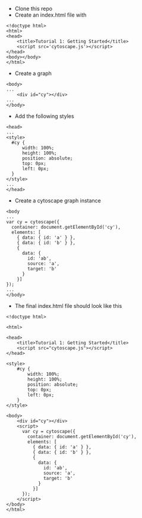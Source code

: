 - Clone this repo
- Create an index.html file with

```
<!doctype html>
<html>
<head>
    <title>Tutorial 1: Getting Started</title>
    <script src='cytoscape.js'></script>
</head>
<body></body>
</html>
```

- Create a graph

```
<body>
...
    <div id="cy"></div>
...
</body>
```

- Add the following styles

```
<head>
...
<style>
  #cy {
      width: 100%;
      height: 100%;
      position: absolute;
      top: 0px;
      left: 0px;
  }
</style>
...
</head>
```

- Create a cytoscape graph instance

```
<body
...
var cy = cytoscape({
  container: document.getElementById('cy'),
  elements: [
    { data: { id: 'a' } },
    { data: { id: 'b' } },
    {
      data: {
        id: 'ab',
        source: 'a',
        target: 'b'
      }
    }]
});
...
</body>
```

- The final index.html file should look like this

```
<!doctype html>

<html>

<head>
    <title>Tutorial 1: Getting Started</title>
    <script src="cytoscape.js"></script>
</head>

<style>
    #cy {
        width: 100%;
        height: 100%;
        position: absolute;
        top: 0px;
        left: 0px;
    }
</style>

<body>
    <div id="cy"></div>
    <script>
      var cy = cytoscape({
        container: document.getElementById('cy'),
        elements: [
          { data: { id: 'a' } },
          { data: { id: 'b' } },
          {
            data: {
              id: 'ab',
              source: 'a',
              target: 'b'
            }
          }]
      });
    </script>
</body>
</html>
```
